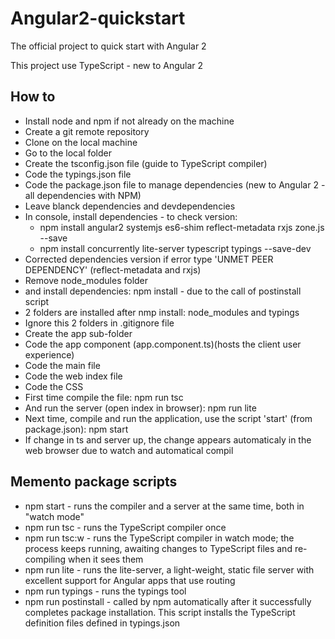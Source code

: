 # Angular2-quickstart
The official project to quick start with Angular 2

This project use TypeScript - new to Angular 2

## How to
- Install node and npm if not already on the machine
- Create a git remote repository
- Clone on the local machine
- Go to the local folder
- Create the tsconfig.json file (guide to TypeScript compiler)
- Code the typings.json file
- Code the package.json file to manage dependencies (new to Angular 2 - all dependencies with NPM)
- Leave blanck dependencies and devdependencies
- In console, install dependencies - to check version:
    - npm install angular2 systemjs es6-shim reflect-metadata rxjs zone.js --save
    - npm install concurrently lite-server typescript typings --save-dev
- Corrected dependencies version if error type 'UNMET PEER DEPENDENCY' (reflect-metadata and rxjs)
- Remove node_modules folder
- and install dependencies: npm install - due to the call of postinstall script
- 2 folders are installed after nmp install: node_modules and typings
- Ignore this 2 folders in .gitignore file
- Create the app sub-folder
- Code the app component (app.component.ts)(hosts the client user experience)
- Code the main file
- Code the web index file
- Code the CSS
- First time compile the file: npm run tsc
- And run the server (open index in browser): npm run lite
- Next time, compile and run the application, use the script 'start' (from package.json): npm start
- If change in ts and server up, the change appears automaticaly in the web browser due to watch and automatical compil

## Memento package scripts
- npm start - runs the compiler and a server at the same time, both in "watch mode"
- npm run tsc - runs the TypeScript compiler once
- npm run tsc:w - runs the TypeScript compiler in watch mode; the process keeps running, awaiting changes to TypeScript files and re-compiling when it sees them
- npm run lite - runs the lite-server, a light-weight, static file server with excellent support for Angular apps that use routing
- npm run typings - runs the typings tool
- npm run postinstall - called by npm automatically after it successfully completes package installation. This script installs the TypeScript definition files defined in typings.json
